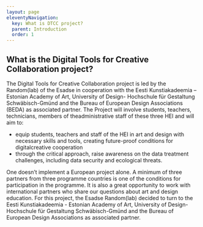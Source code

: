 ```yaml
---
layout: page
eleventyNavigation:
  key: What is DTCC project?
  parent: Introduction
  order: 1
---
```


## What is the Digital Tools for Creative Collaboration project?

The Digital Tools for Creative Collaboration project is led by the Random(lab) of the Esadse in cooperation with the Eesti Kunstiakadeemia – Estonian Academy of Art, University of Design- Hochschule für Gestaltung Schwäbisch-Gmünd and the Bureau of European Design Associations (BEDA) as associated partner. 
The Project will involve students, teachers, technicians, members of theadministrative staff of these three HEI and will aim to:
* equip students, teachers and staff of the HEI in art and design with necessary skills and tools, creating future-proof conditions for digitalcreative cooperation
* through the critical approach, raise awareness on the data treatment challenges, including data security and ecological threats.

One doesn’t implement a European project alone. A minimum of three partners from three programme countries is one of the conditions for participation in the programme. It is also a great opportunity to work with international partners who share our questions about art and design education. For this project, the Esadse Random(lab) decided to turn to the Eesti Kunstiakadeemia - Estonian Academy of Art, University of Design- Hochschule für Gestaltung Schwäbisch-Gmünd  and the Bureau of European Design Associations as associated partner.